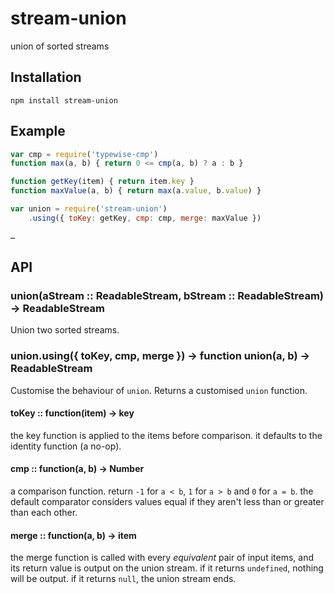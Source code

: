 # stream-union

  union of sorted streams

## Installation

    npm install stream-union

## Example

```js
var cmp = require('typewise-cmp')
function max(a, b) { return 0 <= cmp(a, b) ? a : b }

function getKey(item) { return item.key }
function maxValue(a, b) { return max(a.value, b.value) }

var union = require('stream-union')
    .using({ toKey: getKey, cmp: cmp, merge: maxValue })

…
```

## API
### union(aStream :: ReadableStream, bStream :: ReadableStream) -> ReadableStream

  Union two sorted streams.

### union.using({ toKey, cmp, merge }) -> function union(a, b) -> ReadableStream

  Customise the behaviour of `union`. Returns a customised `union` function.

#### toKey :: function(item) -> key

  the key function is applied to the items before comparison. it defaults to the identity function (a no-op).

#### cmp :: function(a, b) -> Number

  a comparison function.
  return `-1` for `a < b`, `1` for `a > b` and `0` for `a = b`.
  the default comparator considers values equal if they aren't less than or greater than each other.

#### merge :: function(a, b) -> item

  the merge function is called with every *equivalent* pair of input items, and its return value is output on the union stream.
  if it returns `undefined`, nothing will be output. if it returns `null`, the union stream ends.

